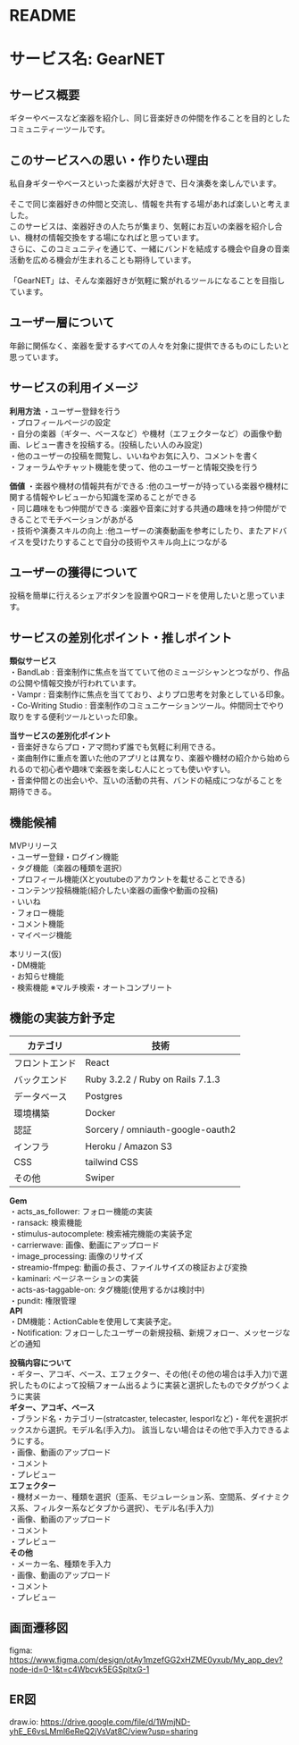 # README

# サービス名: GearNET

## **サービス概要**
  ギターやベースなど楽器を紹介し、同じ音楽好きの仲間を作ることを目的としたコミュニティーツールです。<br>

## **このサービスへの思い・作りたい理由**
   私自身ギターやベースといった楽器が大好きで、日々演奏を楽しんでいます。<br>
   <br>
   そこで同じ楽器好きの仲間と交流し、情報を共有する場があれば楽しいと考えました。<br>
   このサービスは、楽器好きの人たちが集まり、気軽にお互いの楽器を紹介し合い、機材の情報交換をする場になればと思っています。<br>
   さらに、このコミュニティを通じて、一緒にバンドを結成する機会や自身の音楽活動を広める機会が生まれることも期待しています。<br>
   <br>
  「GearNET」は、そんな楽器好きが気軽に繋がれるツールになることを目指しています。<br>


## **ユーザー層について**
  年齢に関係なく、楽器を愛するすべての人々を対象に提供できるものにしたいと思っています。<br>           

## **サービスの利用イメージ**
  **利用方法**
     ・ユーザー登録を行う <br> 
     ・プロフィールページの設定 <br> 
     ・自分の楽器（ギター、ベースなど）や機材（エフェクターなど）の画像や動画、レビュー書きを投稿する。(投稿したい人のみ設定) <br> 
     ・他のユーザーの投稿を閲覧し、いいねやお気に入り、コメントを書く <br> 
     ・フォーラムやチャット機能を使って、他のユーザーと情報交換を行う <br> 
   
  **価値**
     ・楽器や機材の情報共有ができる :他のユーザーが持っている楽器や機材に関する情報やレビューから知識を深めることができる <br> 
     ・同じ趣味をもつ仲間ができる :楽器や音楽に対する共通の趣味を持つ仲間ができることでモチベーションがあがる <br> 
     ・技術や演奏スキルの向上 :他ユーザーの演奏動画を参考にしたり、またアドバイスを受けたりすることで自分の技術やスキル向上につながる <br> 


## **ユーザーの獲得について**
  投稿を簡単に行えるシェアボタンを設置やQRコードを使用したいと思っています。<br> 

## **サービスの差別化ポイント・推しポイント**
  **類似サービス** <br>
    ・BandLab : 音楽制作に焦点を当てていて他のミュージシャンとつながり、作品の公開や情報交換が行われています。<br>
    ・Vampr :  音楽制作に焦点を当てており、よりプロ思考を対象としている印象。<br>
    ・Co-Writing Studio : 音楽制作のコミュニケーションツール。仲間同士でやり取りをする便利ツールといった印象。<br>
   
  **当サービスの差別化ポイント** <br>
    ・音楽好きならプロ・アマ問わず誰でも気軽に利用できる。<br>
    ・楽曲制作に重点を置いた他のアプリとは異なり、楽器や機材の紹介から始められるので初心者や趣味で楽器を楽しむ人にとっても使いやすい。<br>
    ・音楽仲間との出会いや、互いの活動の共有、バンドの結成につながることを期待できる。<br>


## **機能候補**
  MVPリリース <br>
    ・ユーザー登録・ログイン機能 <br>
    ・タグ機能（楽器の種類を選択）<br>
    ・プロフィール機能(Xとyoutubeのアカウントを載せることできる) <br>
    ・コンテンツ投稿機能(紹介したい楽器の画像や動画の投稿) <br>
    ・いいね <br>
    ・フォロー機能 <br>
    ・コメント機能 <br>
    ・マイページ機能  <br>
    
  本リリース(仮) <br>
    ・DM機能 <br>
    ・お知らせ機能 <br>
    ・検索機能  ※マルチ検索・オートコンプリート <br>


## **機能の実装方針予定**
| カテゴリ | 技術 |
| --- | --- |
| フロントエンド | React |
| バックエンド | Ruby 3.2.2 / Ruby on Rails 7.1.3 |
| データベース | Postgres |
| 環境構築 | Docker |
| 認証 | Sorcery / omniauth-google-oauth2 |
| インフラ | Heroku / Amazon S3 |
| CSS | tailwind CSS |
| その他 | Swiper |

**Gem** <br>
  ・acts_as_follower: フォロー機能の実装<br>
  ・ransack: 検索機能<br>
  ・stimulus-autocomplete: 検索補完機能の実装予定<br>
  ・carrierwave: 画像、動画にアップロード<br>
  ・image_processing: 画像のリサイズ<br>
  ・streamio-ffmpeg: 動画の長さ、ファイルサイズの検証および変換<br>
  ・kaminari: ページネーションの実装<br>
  ・acts-as-taggable-on: タグ機能(使用するかは検討中)<br>
  ・pundit: 権限管理<br>
**API** <br>
  ・DM機能：ActionCableを使用して実装予定。<br>
  ・Notification: フォローしたユーザーの新規投稿、新規フォロー、メッセージなどの通知<br>


**投稿内容について** <br>
  ・ギター、アコギ、ベース、エフェクター、その他(その他の場合は手入力)で選択したものによって投稿フォーム出るように実装と選択したものでタグがつくように実装 <br>
      **ギター、アコギ、ベース** <br>
        ・ブランド名・カテゴリー(stratcaster, telecaster, lesporlなど)・年代を選択ボックスから選択。モデル名(手入力)。 該当しない場合はその他で手入力できるようにする。<br>
        ・画像、動画のアップロード <br>
        ・コメント <br> 
        ・プレビュー <br>
      **エフェクター** <br>
        ・機材メーカー、種類を選択（歪系、モジュレーション系、空間系、ダイナミクス系、フィルター系などタブから選択）、モデル名(手入力) <br>
        ・画像、動画のアップロード <br>
        ・コメント <br>
        ・プレビュー <br>
      **その他** <br>
        ・メーカー名、種類を手入力 <br>
        ・画像、動画のアップロード <br>
        ・コメント <br>
        ・プレビュー <br>

## **画面遷移図**
figma: https://www.figma.com/design/otAy1mzefGG2xHZME0yxub/My_app_dev?node-id=0-1&t=c4Wbcvk5EGSpltxG-1

## **ER図**
draw.io: https://drive.google.com/file/d/1WmjND-yhE_E6vsLMml6eReQ2jVsVat8C/view?usp=sharing

